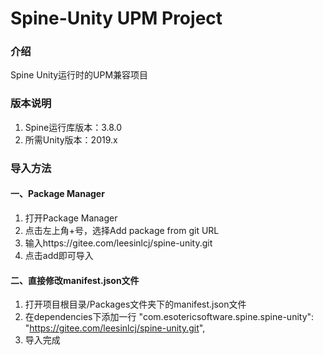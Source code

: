 # Spine-Unity UPM Project

### 介绍
Spine Unity运行时的UPM兼容项目

### 版本说明
1. Spine运行库版本：3.8.0
2. 所需Unity版本：2019.x

### 导入方法

#### 一、Package Manager
1. 打开Package Manager
2. 点击左上角+号，选择Add package from git URL
3. 输入https://gitee.com/leesinlcj/spine-unity.git
4. 点击add即可导入

#### 二、直接修改manifest.json文件
1. 打开项目根目录/Packages文件夹下的manifest.json文件
2. 在dependencies下添加一行 "com.esotericsoftware.spine.spine-unity": "https://gitee.com/leesinlcj/spine-unity.git",
3. 导入完成